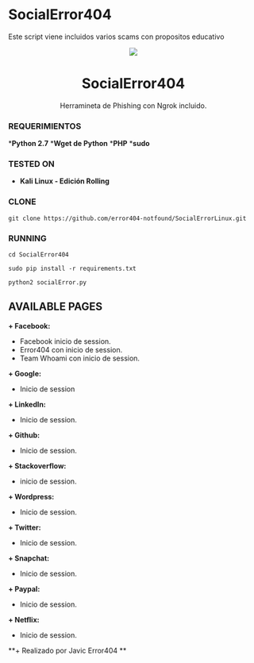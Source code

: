 # SocialError404
Este script viene incluidos varios scams con propositos educativo
<p align="center">
  <img src="https://github.com/error404-notfound/SocialErrorLinux/blob/master/error.png">  
</p>

<h1 align="center">SocialError404 </h1>
<p align="center">
  Herramineta de Phishing con Ngrok incluido.
</p>

### REQUERIMIENTOS
 
***Python 2.7**
***Wget de Python**
***PHP**
***sudo**

### TESTED ON
* **Kali Linux - Edición Rolling**

### CLONE
```
git clone https://github.com/error404-notfound/SocialErrorLinux.git
```

### RUNNING

```
cd SocialError404
```
```
sudo pip install -r requirements.txt
```
```
python2 socialError.py
```
## AVAILABLE PAGES

**+ Facebook:**
-  Facebook inicio de session.
-  Error404 con inicio de session.
-  Team Whoami con inicio de session.

**+ Google:**
- Inicio de session

**+ LinkedIn:**
- Inicio de session.

**+ Github:**
- Inicio de session.

**+ Stackoverflow:**
- inicio de session.

**+ Wordpress:**
- Inicio de session.

**+ Twitter:**
- Inicio de session.

**+ Snapchat:**
- Inicio de session.

**+ Paypal:**
- Inicio de session.

**+ Netflix:**
- Inicio de session.


**+ Realizado por Javic Error404 **
